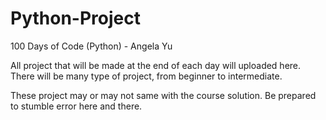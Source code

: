# Python-Project
100 Days of Code (Python) - Angela Yu 

All project that will be made at the end of each day will uploaded here.
There will be many type of project, from beginner to intermediate.

These project may or may not same with the course solution. Be prepared to stumble error here and there.
